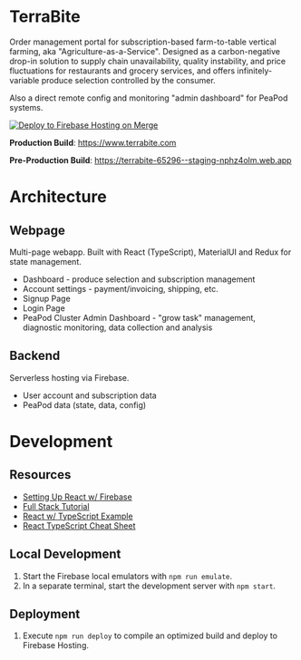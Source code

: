 # TerraBite

Order management portal for subscription-based farm-to-table vertical farming, aka "Agriculture-as-a-Service". Designed as a carbon-negative drop-in solution to supply chain unavailability, quality instability, and price fluctuations for restaurants and grocery services, and offers infinitely-variable produce selection controlled by the consumer.

Also a direct remote config and monitoring "admin dashboard" for PeaPod systems.

[![Deploy to Firebase Hosting on Merge](https://github.com/PeaPodTechnologies/TerraBite/actions/workflows/deploy-master.yml/badge.svg)](https://github.com/PeaPodTechnologies/TerraBite/actions/workflows/deploy-master.yml)

**Production Build**: https://www.terrabite.com

**Pre-Production Build**: https://terrabite-65296--staging-nphz4olm.web.app

# Architecture

## Webpage

Multi-page webapp. Built with React (TypeScript), MaterialUI and Redux for state management.

- Dashboard - produce selection and subscription management
- Account settings - payment/invoicing, shipping, etc.
- Signup Page
- Login Page
- PeaPod Cluster Admin Dashboard - "grow task" management, diagnostic monitoring, data collection and analysis

## Backend

Serverless hosting via Firebase.

- User account and subscription data
- PeaPod data (state, data, config)

# Development

## Resources

- [Setting Up React w/ Firebase](https://www.youtube.com/watch?v=mwNATxfUsgI)
- [Full Stack Tutorial](https://www.youtube.com/watch?v=m_u6P5k0vP0)
- [React w/ TypeScript Example](https://www.typescriptlang.org/play?jsx=2&esModuleInterop=true&e=196#example/typescript-with-react)
- [React TypeScript Cheat Sheet](https://react-typescript-cheatsheet.netlify.app/)

## Local Development

1. Start the Firebase local emulators with `npm run emulate`.
2. In a separate terminal, start the development server with `npm start`.

## Deployment

1. Execute `npm run deploy` to compile an optimized  build and deploy to Firebase Hosting.
